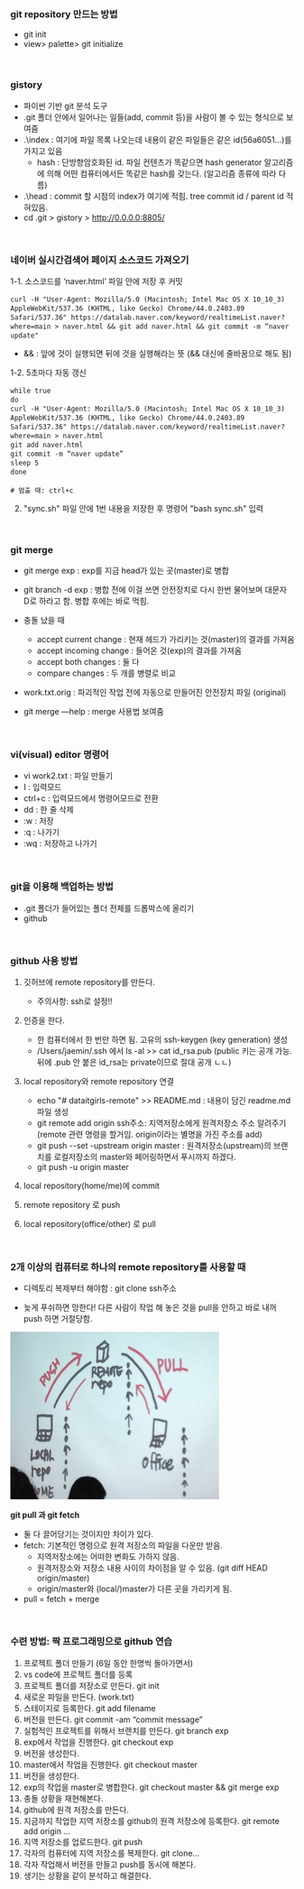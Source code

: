 ### git repository 만드는 방법
- git init
- view> palette> git initialize

<br>

### gistory
- 파이썬 기반 git 분석 도구
- .git 폴더 안에서 일어나는 일들(add, commit 등)을 사람이 볼 수 있는 형식으로 보여줌
- .\index : 여기에 파일 목록 나오는데 내용이 같은 파일들은 같은 id(56a6051…)를 가지고 있음
    - hash : 단방향암호화된 id. 파일 컨텐츠가 똑같으면 hash generator 알고리즘에 의해 어떤 컴퓨터에서든 똑같은 hash를 갖는다. (알고리즘 종류에 따라 다름) 
- .\head : commit 할 시점의 index가 여기에 적힘. tree commit id / parent id 적혀있음.
- cd .git > gistory > http://0.0.0.0:8805/

<br>

### 네이버 실시간검색어 페이지 소스코드 가져오기

1-1. 소스코드를 ‘naver.html’ 파일 안에 저장 후 커밋
```
curl -H "User-Agent: Mozilla/5.0 (Macintosh; Intel Mac OS X 10_10_3) AppleWebKit/537.36 (KHTML, like Gecko) Chrome/44.0.2403.89 Safari/537.36" https://datalab.naver.com/keyword/realtimeList.naver?where=main > naver.html && git add naver.html && git commit -m “naver update"
```
* && : 앞에 것이 실행되면 뒤에 것을 실행해라는 뜻 (&& 대신에 줄바꿈으로 해도 됨)

1-2. 5초마다 자동 갱신
```
while true
do
curl -H "User-Agent: Mozilla/5.0 (Macintosh; Intel Mac OS X 10_10_3) AppleWebKit/537.36 (KHTML, like Gecko) Chrome/44.0.2403.89 Safari/537.36" https://datalab.naver.com/keyword/realtimeList.naver?where=main > naver.html 
git add naver.html 
git commit -m “naver update”
sleep 5
done

# 멈출 때: ctrl+c
```

2. "sync.sh" 파일 안에 1번 내용을 저장한 후 명령어 "bash sync.sh" 입력

<br>

### git merge

- git merge exp : exp를 지금 head가 있는 곳(master)로 병합
- git branch -d exp : 병합 전에 이걸 쓰면 안전장치로 다시 한번 물어보며 대문자 D로 하라고 함. 병합 후에는 바로 먹힘.
- 충돌 났을 때 
    * accept current change : 현재 헤드가 가리키는 것(master)의 결과를 가져옴
    * accept incoming change : 들어온 것(exp)의 결과를 가져옴
    * accept both changes : 둘 다 
    * compare changes : 두 개를 병렬로 비교

- work.txt.orig : 파괴적인 작업 전에 자동으로 만들어진 안전장치 파일 (original)
- git merge —help : merge 사용법 보여줌

<br>

### vi(visual) editor 명령어  
- vi work2.txt : 파일 만들기
- I : 입력모드
- ctrl+c : 입력모드에서 명령어모드로 전환
- dd : 한 줄 삭제
- :w : 저장
- :q : 나가기
- :wq : 저장하고 나가기

<br>

### git을 이용해 백업하는 방법
- .git 폴더가 들어있는 폴더 전체를 드롭박스에 올리기
- github

<br>

### github 사용 방법

1. 깃허브에 remote repository를 만든다.
    - 주의사항: ssh로 설정!! 

2. 인증을 한다.
    - 한 컴퓨터에서 한 번만 하면 됨. 고유의 ssh-keygen (key generation) 생성
    - /Users/jaemin/.ssh 에서 ls -al >> cat id_rsa.pub (public 키는 공개 가능. 뒤에 .pub 안 붙은 id_rsa는 private이므로 절대 공개 ㄴㄴ)

3. local repository와 remote repository 연결
    - echo "# dataitgirls-remote" >> README.md : 내용이 담긴 readme.md 파일 생성
    - git remote add origin ssh주소: 지역저장소에게 원격저장소 주소 알려주기 (remote 관련 명령을 할거임. origin이라는 별명을 가진 주소를 add)
    - git push --set -upstream origin master : 원격저장소(upstream)의 브랜치를 로컬저장소의 master와 페어링하면서 푸시까지 하겠다.
    - git push -u origin master

4. local repository(home/me)에 commit

5. remote repository 로 push

6. local repository(office/other) 로 pull

<br>

### 2개 이상의 컴퓨터로 하나의 remote repository를 사용할 때 

- 디렉토리 복제부터 해야함 : git clone ssh주소

- 늦게 푸쉬하면 망한다! 다른 사람이 작업 해 놓은 것을 pull을 안하고 바로 내꺼 push 하면 거절당함. 

![github](remote.png)

**git pull 과 git fetch**
- 둘 다 끌어당기는 것이지만 차이가 있다.
- fetch: 기본적인 명령으로 원격 저장소의 파일을 다운만 받음. 
    * 지역저장소에는 어떠한 변화도 가하지 않음. 
    * 원격저장소와 저장소 내용 사이의 차이점을 알 수 있음. (git diff HEAD origin/master) 
    * origin/master와 (local/)master가 다른 곳을 가리키게 됨.
- pull = fetch + merge 

<br>

### 수련 방법: 짝 프로그래밍으로 github 연습
1. 프로젝트 폴더 만들기 (6일 동안 한명씩 돌아가면서)
2. vs code에 프로젝트 폴더를 등록
3. 프로젝트 폴더를 저장소로 만든다. git init
4. 새로운 파일을 만든다. (work.txt)
5. 스테이지로 등록한다. git add filename
6. 버전을 만든다. git commit -am “commit message”
7. 실험적인 프로젝트를 위해서 브랜치를 만든다. git branch exp
8. exp에서 작업을 진행한다. git checkout exp
9. 버전을 생성한다.
10. master에서 작업을 진행한다. git checkout master
11. 버전을 생성한다.
12. exp의 작업을 master로 병합한다. git checkout master && git merge exp
13. 충돌 상황을 재현해본다.
14. github에 원격 저장소를 만든다.
15. 지금까지 작업한 지역 저장소를 github의 원격 저장소에 등록한다. git remote add origin …
16. 지역 저장소를 업로드한다. git push
17. 각자의 컴퓨터에 지역 저장소를 복제한다. git clone…
18. 각자 작업해서 버전을 만들고 push를 동시에 해본다.
19. 생기는 상황을 같이 분석하고 해결한다.